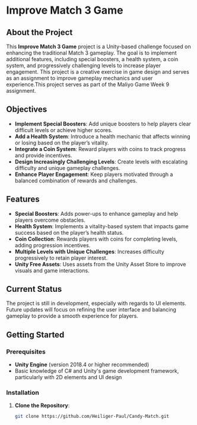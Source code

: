 # Improve Match 3 Game

## About the Project
This **Improve Match 3 Game** project is a Unity-based challenge focused on enhancing the traditional Match 3 gameplay. The goal is to implement additional features, including special boosters, a health system, a coin system, and progressively challenging levels to increase player engagement. This project is a creative exercise in game design and serves as an assignment to improve gameplay mechanics and user experience.This project serves as part of the Maliyo Game Week 9 assignment.

## Objectives
- **Implement Special Boosters**: Add unique boosters to help players clear difficult levels or achieve higher scores.
- **Add a Health System**: Introduce a health mechanic that affects winning or losing based on the player’s vitality.
- **Integrate a Coin System**: Reward players with coins to track progress and provide incentives.
- **Design Increasingly Challenging Levels**: Create levels with escalating difficulty and unique gameplay challenges.
- **Enhance Player Engagement**: Keep players motivated through a balanced combination of rewards and challenges.

## Features
- **Special Boosters**: Adds power-ups to enhance gameplay and help players overcome obstacles.
- **Health System**: Implements a vitality-based system that impacts game success based on the player’s health status.
- **Coin Collection**: Rewards players with coins for completing levels, adding progression incentives.
- **Multiple Levels with Unique Challenges**: Increases difficulty progressively to retain player interest.
- **Unity Free Assets**: Uses assets from the Unity Asset Store to improve visuals and game interactions.

## Current Status
The project is still in development, especially with regards to UI elements. Future updates will focus on refining the user interface and balancing gameplay to provide a smooth experience for players.

## Getting Started

### Prerequisites
- **Unity Engine** (version 2018.4 or higher recommended)
- Basic knowledge of C# and Unity's game development framework, particularly with 2D elements and UI design

### Installation
1. **Clone the Repository**:
   ```bash
   git clone https://github.com/Heiliger-Paul/Candy-Match.git

